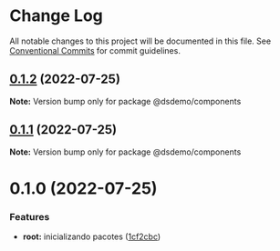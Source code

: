 # Change Log

All notable changes to this project will be documented in this file.
See [Conventional Commits](https://conventionalcommits.org) for commit guidelines.

## [0.1.2](https://github.com/thiagobrolly/dsdemo/compare/@dsdemo/components@0.1.1...@dsdemo/components@0.1.2) (2022-07-25)

**Note:** Version bump only for package @dsdemo/components





## [0.1.1](https://github.com/thiagobrolly/dsdemo/compare/@dsdemo/components@0.1.0...@dsdemo/components@0.1.1) (2022-07-25)

**Note:** Version bump only for package @dsdemo/components





# 0.1.0 (2022-07-25)


### Features

* **root:** inicializando pacotes ([1cf2cbc](https://github.com/thiagobrolly/dsdemo/commit/1cf2cbcec716478e8d394b1b4bd010c5c491cb69))
